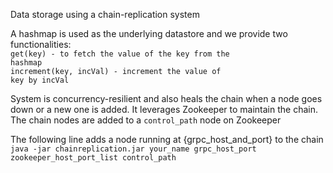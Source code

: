 Data storage using a chain-replication system

A hashmap is used as the underlying datastore and we provide two functionalities:  
<code>get(key) - to fetch the value of the key from the hashmap</code><br>
<code>increment(key, incVal) - increment the value of key by incVal</code>  

System is concurrency-resilient and also heals the chain when a node goes down or a new one is added. It leverages Zookeeper to maintain the chain. The chain nodes are added to a `control_path` node on Zookeeper

The following line adds a node running at {grpc_host_and_port} to the chain <br>
<code>java -jar chainreplication.jar your_name grpc_host_port zookeeper_host_port_list control_path</code>

